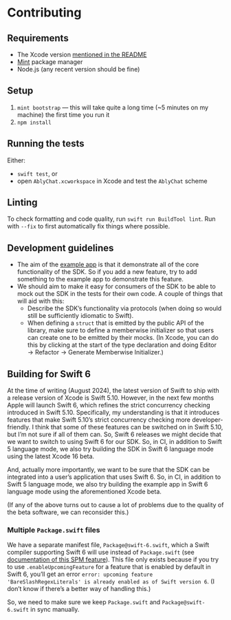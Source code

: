 # Contributing

## Requirements

- The Xcode version [mentioned in the README](./README.md#requirements)
- [Mint](https://github.com/yonaskolb/Mint) package manager
- Node.js (any recent version should be fine)

## Setup

1. `mint bootstrap` — this will take quite a long time (~5 minutes on my machine) the first time you run it
2. `npm install`

## Running the tests

Either:

- `swift test`, or
- open `AblyChat.xcworkspace` in Xcode and test the `AblyChat` scheme

## Linting

To check formatting and code quality, run `swift run BuildTool lint`. Run with `--fix` to first automatically fix things where possible.

## Development guidelines

- The aim of the [example app](README.md#example-app) is that it demonstrate all of the core functionality of the SDK. So if you add a new feature, try to add something to the example app to demonstrate this feature.
- We should aim to make it easy for consumers of the SDK to be able to mock out the SDK in the tests for their own code. A couple of things that will aid with this:
  - Describe the SDK’s functionality via protocols (when doing so would still be sufficiently idiomatic to Swift).
  - When defining a `struct` that is emitted by the public API of the library, make sure to define a memberwise initializer so that users can create one to be emitted by their mocks. (In Xcode, you can do this by clicking at the start of the type declaration and doing Editor → Refactor → Generate Memberwise Initializer.)

## Building for Swift 6

At the time of writing (August 2024), the latest version of Swift to ship with a release version of Xcode is Swift 5.10. However, in the next few months Apple will launch Swift 6, which refines the strict concurrency checking introduced in Swift 5.10. Specifically, my understanding is that it introduces features that make Swift 5.10’s strict concurrency checking more developer-friendly. I think that some of these features can be switched on in Swift 5.10, but I’m not sure if all of them can. So, Swift 6 releases we might decide that we want to switch to using Swift 6 for our SDK. So, in CI, in addition to Swift 5 language mode, we also try building the SDK in Swift 6 language mode using the latest Xcode 16 beta.

And, actually more importantly, we want to be sure that the SDK can be integrated into a user’s application that uses Swift 6. So, in CI, in addition to Swift 5 language mode, we also try building the example app in Swift 6 language mode using the aforementioned Xcode beta.

(If any of the above turns out to cause a lot of problems due to the quality of the beta software, we can reconsider this.)

### Multiple `Package.swift` files

We have a separate manifest file, `Package@swift-6.swift`, which a Swift compiler supporting Swift 6 will use instead of `Package.swift` (see [documentation of this SPM feature](https://github.com/swiftlang/swift-package-manager/blob/74f06f8a7fd6b4c729e474dee34db66319d90759/Documentation/Usage.md#version-specific-manifest-selection)). This file only exists because if you try to use `.enableUpcomingFeature` for a feature that is enabled by default in Swift 6, you’ll get an error `error: upcoming feature 'BareSlashRegexLiterals' is already enabled as of Swift version 6`. (I don’t know if there’s a better way of handling this.)

So, we need to make sure we keep `Package.swift` and `Package@swift-6.swift` in sync manually.
